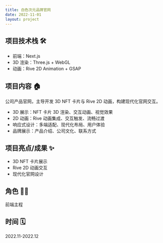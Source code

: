 ```yaml
---
title: 白色次元品牌官网
date: 2022-11-01
layout: project
---
```


## 项目技术栈 🛠️

- 前端：Next.js
- 3D 渲染：Three.js + WebGL
- 动画：Rive 2D Animation + GSAP

## 项目内容 🏠

公司产品官网，主导开发 3D NFT 卡片与 Rive 2D 动画，构建现代化官网交互。

- 3D 展示：NFT 卡片 3D 渲染、交互动画、视觉效果
- 2D 动画：Rive 动画集成、交互触发、流畅过渡
- 响应式设计：多端适配、现代化布局、用户体验
- 品牌展示：产品介绍、公司文化、联系方式

## 项目亮点/成果 ✨

- 3D NFT 卡片展示
- Rive 2D 动画交互
- 现代化官网设计

## 角色 👨‍💻

前端主程

## 时间 🗓️

2022.11-2022.12
